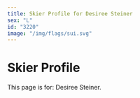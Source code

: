 ```yaml
---
title: Skier Profile for Desiree Steiner
sex: "L"
id: "3220"
image: "/img/flags/sui.svg" 
---
```


# Skier Profile

This page is for: Desiree Steiner.
    